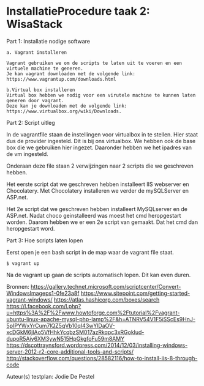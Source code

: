 # InstallatieProcedure taak 2: WisaStack  

Part 1: Installatie nodige software  

    a. Vagrant installeren
    
    Vagrant gebruiken we om de scripts te laten uit te voeren en een virtuele machine te generen.
    Je kan vagrant downloaden met de volgende link: https://www.vagrantup.com/downloads.html 
 
    b.Virtual box installeren 
    Virtual box hebben we nodig voor een virutele machine te kunnen laten generen door vagrant. 
    Deze kan je downloaden met de volgende link: https://www.virtualbox.org/wiki/Downloads. 
 
Part 2: Script uitleg 

 In de vagrantfile staan de instellingen voor virtualbox in te stellen. 
 Hier staat dus de provider ingesteld. Dit is bij ons virtualbox. 
 We hebben ook de base box die we gebruiken hier ingezet. 
 Daaronder hebben we het ipadres van de vm ingesteld. 

Onderaan deze file staan 2 verwijzingen naar 2 scripts die we geschreven hebben. 

Het eerste script dat we geschreven hebben installeert IIS webserver en Chocolatery. 
Met Chocolatery installeren we verder de mySQLServer en ASP.net. 

Het 2e script dat we geschreven hebben installeert MySQLserver en de ASP.net. Nadat choco geinstalleerd was moest het cmd heropgestart worden. 
Daarom hebben we er een 2e script van gemaakt. Dat het cmd dan heropgestart word. 


Part 3: Hoe scripts laten lopen 
 
Eerst open je een bash script in de map waar de vagrant file staat. 

```ShellSession
$ vagrant up
```

Na de vagrant up gaan de scripts automatisch lopen. Dit kan even duren. 
 
 Bronnen: 
https://gallery.technet.microsoft.com/scriptcenter/Convert-WindowsImageps1-0fe23a8f
https://www.sitepoint.com/getting-started-vagrant-windows/
https://atlas.hashicorp.com/boxes/search
https://l.facebook.com/l.php?u=https%3A%2F%2Fwww.howtoforge.com%2Ftutorial%2Fvagrant-ubuntu-linux-apache-mysql-php-lamp%2F&h=ATNRV54V1F5iSScEs9HnJ-5pIPYWxYrCum7lQZ5qVb10qI43wYlDaOV-xcDGkM6jIAo5VfHhkYcqbzSM017azRkqpc3xRGoklud-dupoR5Aiy6XM3ywN515HpGkgfoFu59m8AMY
https://dscottraynsford.wordpress.com/2014/12/03/installing-windows-server-2012-r2-core-additional-tools-and-scripts/ 
http://stackoverflow.com/questions/28582116/how-to-install-iis-8-through-code

 Auteur(s) testplan: Jodie De Pestel
